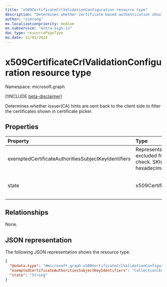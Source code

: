```yaml
---
title: "x509CertificateCrlValidationConfiguration resource type"
description: "Determines whether certificate based authentication should fail if the issuing CA does not have a valid certificate revocation list (CRL) configured. Includes the SKI of the Certificate Authorities that should be exempted from CRL validation."
author: "vimrang"
ms.localizationpriority: medium
ms.subservice: "entra-sign-in"
doc_type: resourcePageType
ms.date: 12/03/2024
---
```


# x509CertificateCrlValidationConfiguration resource type

Namespace: microsoft.graph

[!INCLUDE [beta-disclaimer](../../includes/beta-disclaimer.md)]

Determines whether issuer(CA) hints are sent back to the client side to filter the certificates shown in certificate picker.

## Properties
|Property|Type|Description|
|:---|:---|:---|
|exemptedCertificateAuthoritiesSubjectKeyIdentifiers|Represents the SKIs of CAs that should be excluded from the Valid CRLDistributionPoint check. SKIs should be represented as a hexadecimal string.|Collection of SKI strings.|
|state|x509CertificateCrlValidationConfigurationState|The possible values are: `disabled`, `enabled`, `unknownFutureValue`.|

## Relationships
None.

## JSON representation
The following JSON representation shows the resource type.
<!-- {
  "blockType": "resource",
  "@odata.type": "microsoft.graph.x509CertificateCrlValidationConfiguration"
}
-->
``` json
{
  "@odata.type": "#microsoft.graph.x509CertificateCrlValidationConfiguration",
  "exemptedCertificateAuthoritiesSubjectKeyIdentifiers": "Collection(Edm.String)",
  "state": "String"
}
```